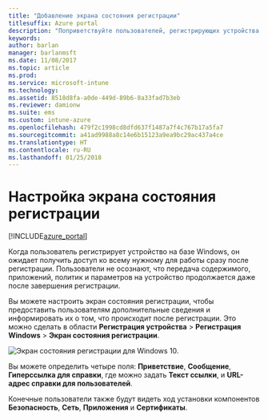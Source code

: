 ```yaml
---
title: "Добавление экрана состояния регистрации"
titlesuffix: Azure portal
description: "Поприветствуйте пользователей, регистрирующих устройства на базе Windows 10."
keywords: 
author: barlan
manager: barlanmsft
ms.date: 11/08/2017
ms.topic: article
ms.prod: 
ms.service: microsoft-intune
ms.technology: 
ms.assetid: 8518d8fa-a0de-449d-89b6-8a33fad7b3eb
ms.reviewer: damionw
ms.suite: ems
ms.custom: intune-azure
ms.openlocfilehash: 479f2c1998cd8dfd637f1487a7f4c767b17a5fa7
ms.sourcegitcommit: a41ad9988a8c14e6b15123a9ea9bc29ac437a4ce
ms.translationtype: HT
ms.contentlocale: ru-RU
ms.lasthandoff: 01/25/2018
---
```

# <a name="set-up-an-enrollment-status-screen"></a>Настройка экрана состояния регистрации

[!INCLUDE[azure_portal](./includes/azure_portal.md)]

Когда пользователь регистрирует устройство на базе Windows, он ожидает получить доступ ко всему нужному для работы сразу после регистрации. Пользователи не осознают, что передача содержимого, приложений, политик и параметров на устройство продолжается даже после завершения регистрации.

Вы можете настроить экран состояния регистрации, чтобы предоставить пользователям дополнительные сведения и информировать их о том, что происходит после регистрации. Это можно сделать в области **Регистрация устройства** > **Регистрация Windows** > **Экран состояния регистрации**.

![Экран состояния регистрации для Windows 10.](win10-enrollment-status-admin-setup.png)

Вы можете определить четыре поля: **Приветствие**, **Сообщение**, **Гиперссылка для справки**, где можно задать **Текст ссылки**, и **URL-адрес справки для пользователей**.

Конечные пользователи также будут видеть ход установки компонентов **Безопасность**, **Сеть**, **Приложения** и **Сертификаты**.
